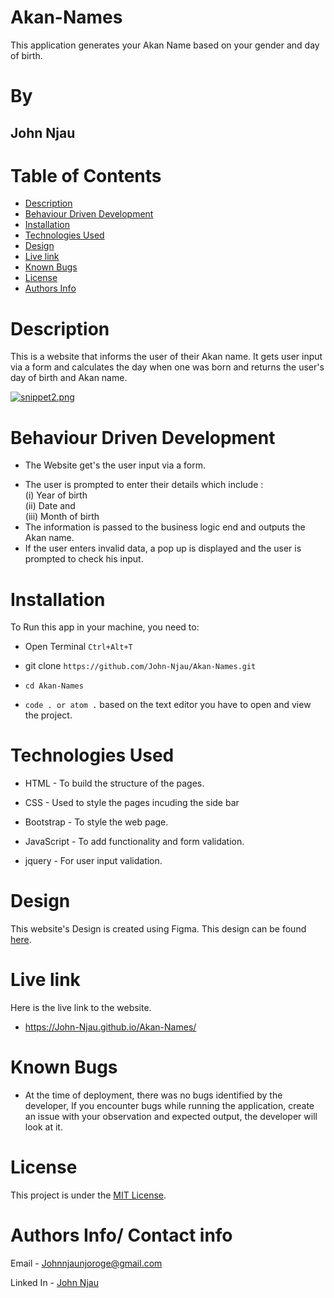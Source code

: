 # Akan-Names

This application generates your Akan Name based on your gender and day of birth.

# By

## John Njau

# Table of Contents

- [Description](#description)
- [Behaviour Driven Development](#behaviour-driven)
- [Installation](#installation)
- [Technologies Used](#technologies-used)
- [Design](#design)
- [Live link](#live-link)
- [Known Bugs](#known-bugs)
- [License](#license)
- [Authors Info](#author-Info)

# Description

 <p>This is a website that informs the user of their Akan name. It gets user input via a form and calculates the day when one was born and returns the user's day of birth and Akan name.</p>

[![snippet2.png](https://i.postimg.cc/qRppDY4b/snippet2.png)](https://postimg.cc/DWYV8xWL)

# Behaviour Driven Development

- The Website get's the user input via a form.

* The user is prompted to enter their details which include : <br>
  (i) Year of birth <br>
  (ii) Date and <br>
  (iii) Month of birth <br>
* The information is passed to the business logic end and outputs the Akan name.
* If the user enters invalid data, a pop up is displayed and the user is prompted to check his input.

# Installation

To Run this app in your machine, you need to:

- Open Terminal `Ctrl+Alt+T`

- git clone `https://github.com/John-Njau/Akan-Names.git`

- `cd Akan-Names`

- `code . or atom .` based on the text editor you have to open and view the project.

# Technologies Used

- HTML - To build the structure of the pages.

- CSS - Used to style the pages incuding the side bar

- Bootstrap - To style the web page.

- JavaScript - To add functionality and form validation.

- jquery - For user input validation.

# Design

This website's Design is created using Figma. This design can be found [here](https://www.figma.com/file/je8UmMn7FndqHN9uIrezvM/Akan-Names?node-id=0%3A1).

# Live link

Here is the live link to the website.

- https://John-Njau.github.io/Akan-Names/


# Known Bugs

- At the time of deployment, there was no bugs identified by the developer,
  If you encounter bugs while running the application, create an issue with your observation and expected output, the developer will look at it.

# License

This project is under the [MIT License](https://github.com/John-Njau/My-Portfolio/blob/main/LICENSE).

# Authors Info/ Contact info

Email - [Johnnjaunjoroge@gmail.com](johnnjaunjoroge@gmail.com)

Linked In - [John Njau](https://www.linkedin.com/mwlite/in/john-njau-868b37213)
